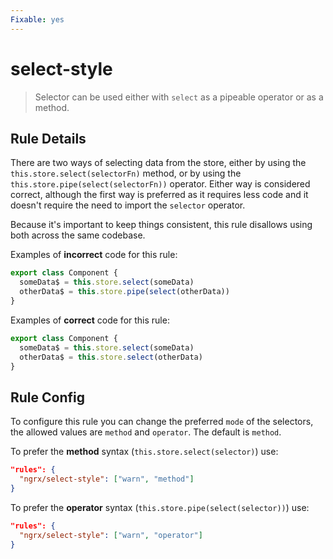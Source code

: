 ```yaml
---
Fixable: yes
---
```


# select-style

> Selector can be used either with `select` as a pipeable operator or as a method.

<!-- Everything above this generated, do not edit -->
<!-- MANUAL-DOC:START -->

## Rule Details

There are two ways of selecting data from the store, either by using the `this.store.select(selectorFn)` method, or by using the `this.store.pipe(select(selectorFn))` operator. Either way is considered correct, although the first way is preferred as it requires less code and it doesn't require the need to import the `selector` operator.

Because it's important to keep things consistent, this rule disallows using both across the same codebase.

Examples of **incorrect** code for this rule:

```ts
export class Component {
  someData$ = this.store.select(someData)
  otherData$ = this.store.pipe(select(otherData))
}
```

Examples of **correct** code for this rule:

```ts
export class Component {
  someData$ = this.store.select(someData)
  otherData$ = this.store.select(otherData)
}
```

## Rule Config

To configure this rule you can change the preferred `mode` of the selectors, the allowed values are `method` and `operator`.
The default is `method`.

To prefer the **method** syntax (`this.store.select(selector)`) use:

```json
"rules": {
  "ngrx/select-style": ["warn", "method"]
}
```

To prefer the **operator** syntax (`this.store.pipe(select(selector))`) use:

```json
"rules": {
  "ngrx/select-style": ["warn", "operator"]
}
```
